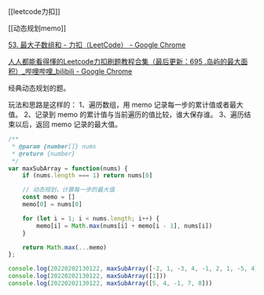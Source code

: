 [[leetcode力扣]]

[[动态规划memo]]

[53. 最大子数组和 - 力扣（LeetCode） - Google Chrome](https://leetcode-cn.com/problems/maximum-subarray/)

[人人都能看得懂的Leetcode力扣刷题教程合集（最后更新：695 .岛屿的最大面积）_哔哩哔哩_bilibili - Google Chrome](https://www.bilibili.com/video/BV1wA411b7qZ?p=11)

经典动态规划的题。

玩法和思路是这样的：
1、遍历数组，用 memo 记录每一步的累计值或者最大值。
2、记录到 memo 的累计值与当前遍历的值比较，谁大保存谁。
3、遍历结束以后，返回 memo 记录的最大值。

```javascript
/**
 * @param {number[]} nums
 * @return {number}
 */
var maxSubArray = function(nums) {
    if (nums.length === 1) return nums[0]

    // 动态规划，计算每一步的最大值
    const memo = []
    memo[0] = nums[0]

    for (let i = 1; i < nums.length; i++) {
        memo[i] = Math.max(nums[i] + memo[i - 1], nums[i])
    }

    return Math.max(...memo)
};

console.log(20220202130122, maxSubArray([-2, 1, -3, 4, -1, 2, 1, -5, 4]))
console.log(20220202130122, maxSubArray([1]))
console.log(20220202130122, maxSubArray([5, 4, -1, 7, 8]))
```